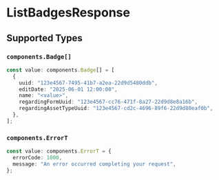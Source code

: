 # ListBadgesResponse


## Supported Types

### `components.Badge[]`

```typescript
const value: components.Badge[] = [
  {
    uuid: "123e4567-7495-41b7-a2ea-22d9d5480ddb",
    editDate: "2025-06-01 12:00:00",
    name: "<value>",
    regardingFormUuid: "123e4567-cc76-471f-8a27-22d9d8e8a16b",
    regardingAssetTypeUuid: "123e4567-cd2c-4696-89f6-22d9d80eaf0b",
  },
];
```

### `components.ErrorT`

```typescript
const value: components.ErrorT = {
  errorCode: 1000,
  message: "An error occurred completing your request",
};
```

